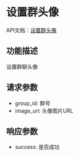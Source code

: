 # 设置群头像

API文档：[设置群头像](https://napcat.apifox.cn/226658669e0.md)

## 功能描述
设置群聊头像

## 请求参数
- group_id: 群号
- image_url: 头像图片URL

## 响应参数
- success: 是否成功
